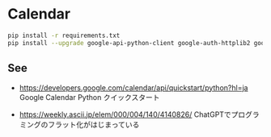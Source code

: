 
# Calendar

```bash
pip install -r requirements.txt
pip install --upgrade google-api-python-client google-auth-httplib2 google-auth-oauthlib
```

## See

- https://developers.google.com/calendar/api/quickstart/python?hl=ja
  Google Calendar Python クイックスタート

- https://weekly.ascii.jp/elem/000/004/140/4140826/
  ChatGPTでプログラミングのフラット化がはじまっている
